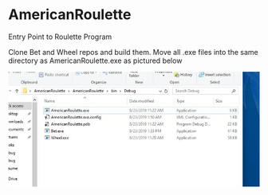 # AmericanRoulette
Entry Point to Roulette Program

Clone Bet and Wheel repos and build them.
Move all .exe files into the same directory as AmericanRoulette.exe as pictured below

![How to Play](https://raw.githubusercontent.com/gerard-rappa/AmericanRoulette/master/Roulette.JPG)
